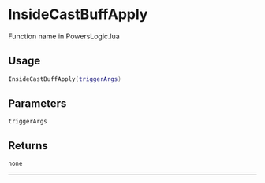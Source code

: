 # InsideCastBuffApply
Function name in PowersLogic.lua
## Usage
```lua
InsideCastBuffApply(triggerArgs)
```
## Parameters
`triggerArgs`
## Returns
`none`

---